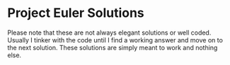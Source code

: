 # Project Euler Solutions
Please note that these are not always elegant solutions or well coded. Usually I tinker with the code until I find a working answer and move on to the next solution. These solutions are simply meant to work and nothing else.
